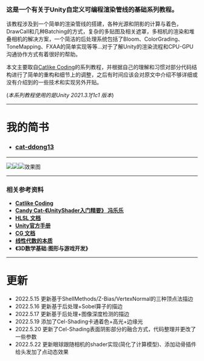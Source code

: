 ### 这是一个有关于Unity自定义可编程渲染管线的基础系列教程。

该教程涉及到一个简单的渲染管线的搭建，各种光源和阴影的计算与着色，DrawCall和几种Batching的方式，复杂的多贴图及相关遮罩，多相机的渲染和堆叠相机的解决方案，一个简洁的后处理系统包括了Bloom、ColorGrading、ToneMapping、FXAA的简单实现等等…对于了解Unity的渲染流程和CPU-GPU沟通协作方式有着很好的帮助。

本文主要取自[Catlike Coding](https://catlikecoding.com/unity/tutorials/custom-srp/)的系列教程，并根据自己的理解和习惯对部分代码结构进行了简单的重构和细节上的调整，之后有时间应该会对原文中介绍不够详细或没有介绍到的一些技术和实现另外开贴。

(*本系列教程使用的是Unity 2021.3.1f1c1 版本*)

--------------------------------------------------------------------------------------------
# 我的简书

- ### [cat-ddong13](https://github.com/cat-ddong13)

--------------------------------------------------------------------------------------------
![](https://upload-images.jianshu.io/upload_images/27923821-612de28636877d03.png?imageMogr2/auto-orient/strip%7CimageView2/2/w/1024)![](https://upload-images.jianshu.io/upload_images/27923821-bc9d9ec53cc52d85.png?imageMogr2/auto-orient/strip%7CimageView2/2/w/1024)![效果图](https://upload-images.jianshu.io/upload_images/27923821-449e471d11802d85.png?imageMogr2/auto-orient/strip%7CimageView2/2/w/1024)

--------------------------------------------------------------------------------------------

### 相关参考资料

- **[Catlike Coding](https://catlikecoding.com/unity/tutorials/custom-srp/)**
- **[Candy Cat-《UnityShader入门精要》 冯乐乐](https://github.com/candycat1992)**
- **[HLSL 文档](https://docs.microsoft.com/en-us/windows/win32/direct3dhlsl/dx-graphics-hlsl)**
- **[Unity官方手册](https://docs.unity3d.com/Manual/Graphics.html)**
- **[CG 文档](https://developer.download.nvidia.com/cg/index.html)**
- **[线性代数的本质](https://www.bilibili.com/video/BV1Ys411k7yQ?share_source=copy_web)**
- **《3D数学基础:图形与游戏开发》**

--------------------------------------------------------------------------------------------
# 更新
- 2022.5.15 更新基于ShellMethods/Z-Bias/VertexNormal的三种顶点法描边
- 2022.5.16 更新基于后处理+Sobel算子的描边
- 2022.5.17 更新基于后处理+图像深度检测的描边
- 2022.5.19 添加了Cel-Shading卡通着色+高光+边缘光
- 2022.5.20 更新了Cel-Shading表面阴影部分的融合方式，代码整理并更改了一些参数
- 2022.5.22 更新眼球跟随相机的shader实现(简化了计算模型)、添加动骨插件给头发加了点动态效果
